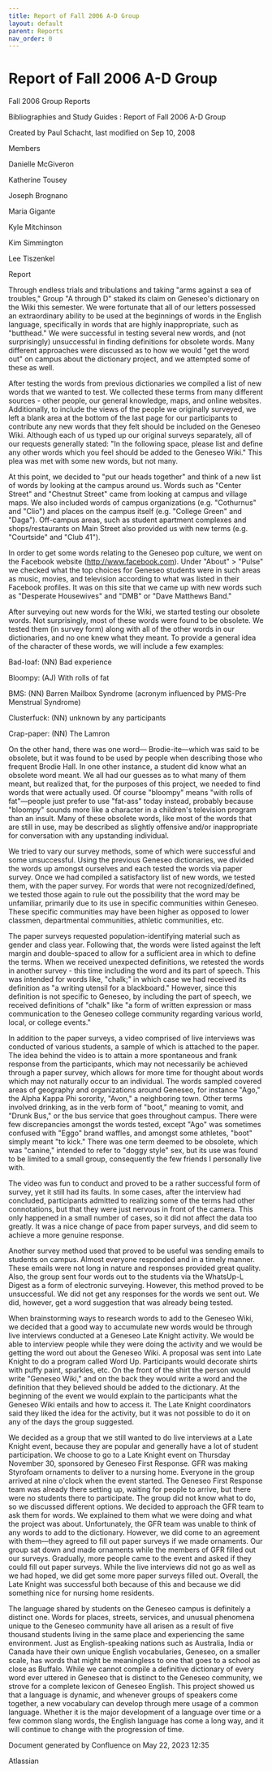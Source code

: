 ```yaml
---
title: Report of Fall 2006 A-D Group
layout: default
parent: Reports
nav_order: 0
---
```


# Report of Fall 2006 A-D Group

Fall 2006 Group Reports

Bibliographies and Study Guides : Report of Fall 2006 A-D Group

Created by  Paul Schacht, last modified on Sep 10, 2008

Members

Danielle McGiveron

Katherine Tousey

Joseph Brognano

Maria Gigante

Kyle Mitchinson

Kim Simmington

Lee  Tiszenkel

Report

Through endless trials and tribulations and taking &quot;arms against a sea of troubles,&quot; Group &quot;A through D&quot; staked its claim on Geneseo's dictionary on the Wiki this semester.  We were fortunate that all of our letters possessed an extraordinary ability to be used at the beginnings of words in the English language, specifically in words that are highly inappropriate, such as &quot;butthead.&quot;  We were successful in testing several new words, and (not surprisingly) unsuccessful in finding definitions for obsolete words.  Many different approaches were discussed as to how we would &quot;get the word out&quot; on campus about the dictionary project, and we attempted some of these as well.

After testing the words from previous dictionaries we compiled a list of new words that we wanted to test.  We collected these terms from many different sources - other people, our general knowledge, maps, and online websites.  Additionally, to include the views of the people we originally surveyed, we left a blank area at the bottom of the last page for our participants to contribute any new words that they felt should be included on the Geneseo Wiki.  Although each of us typed up our original surveys separately, all of our requests generally stated: &quot;In the following space, please list and define any other words which you feel should be added to the Geneseo Wiki.&quot;  This plea was met with some new words, but not many.

At this point, we decided to &quot;put our heads together&quot; and think of a new list of words by looking at the campus around us.  Words such as &quot;Center Street&quot; and &quot;Chestnut Street&quot; came from looking at campus and village maps.  We also included words of campus organizations (e.g. &quot;Cothurnus&quot; and &quot;Clio&quot;) and places on the campus itself (e.g. &quot;College Green&quot; and &quot;Daga&quot;).  Off-campus areas, such as student apartment complexes and shops/restaurants on Main Street also provided us with new terms (e.g. &quot;Courtside&quot; and &quot;Club 41&quot;).  

In order to get some words relating to the Geneseo pop culture, we went on the Facebook website (http://www.facebook.com).  Under &quot;About&quot; &gt; &quot;Pulse&quot; we checked what the top choices for Geneseo students were in such areas as music, movies, and television according to what was listed in their Facebook profiles.  It was on this site that we came up with new words such as &quot;Desperate Housewives&quot; and &quot;DMB&quot; or &quot;Dave Matthews Band.&quot;

After surveying out new words for the Wiki, we started testing our obsolete words.  Not surprisingly, most of these words were found to be obsolete.  We tested them (in survey form) along with all of the other words in our dictionaries, and no one knew what they meant.  To provide a general idea of the character of these words, we will include a few examples:

Bad-loaf: (NN) Bad experience

Bloompy: (AJ) With rolls of fat

BMS: (NN) Barren Mailbox Syndrome (acronym influenced by PMS-Pre Menstrual Syndrome)

Clusterfuck: (NN) unknown by any participants

Crap-paper: (NN) The Lamron

On the other hand, there was one word— Brodie-ite—which was said to be obsolete, but it was found to be used by people when describing those who frequent Brodie Hall.  In one other instance, a student did know what an obsolete word meant.  We all had our guesses as to what many of them meant, but realized that, for the purposes of this project, we needed to find words that were actually used.  Of course &quot;bloompy&quot; means &quot;with rolls of fat&quot;—people just prefer to use &quot;fat-ass&quot; today instead, probably because &quot;bloompy&quot; sounds more like a character in a children's television program than an insult.  Many of these obsolete words, like most of the words that are still in use, may be described as slightly offensive and/or inappropriate for conversation with any upstanding individual.  

We tried to vary our survey methods, some of which were successful and some unsuccessful.  Using the previous Geneseo dictionaries, we divided the words up amongst ourselves and each tested the words via paper survey.  Once we had compiled a satisfactory list of new words, we tested them, with the paper survey.  For words that were not recognized/defined, we tested those again to rule out the possibility that the word may be unfamiliar, primarily due to its use in specific communities within Geneseo.  These specific communities may have been higher as opposed to lower classmen, departmental communities, athletic communities, etc.

The paper surveys requested population-identifying material such as gender and class year.  Following that, the words were listed against the left margin and double-spaced to allow for a sufficient area in which to define the terms.  When we received unexpected definitions, we retested the words in another survey - this time including the word and its part of speech.  This was intended for words like, &quot;chalk;&quot; in which case we had received its definition as &quot;a writing utensil for a blackboard.&quot;  However, since this definition is not specific to Geneseo, by including the part of speech, we received definitions of &quot;chalk&quot; like &quot;a form of written expression or mass communication to the Geneseo college community regarding various world, local, or college events.&quot;   

In addition to the paper surveys, a video comprised of live interviews was conducted of various students, a sample of which is attached to the paper.  The idea behind the video is to attain a more spontaneous and frank response from the participants, which may not necessarily be achieved through a paper survey, which allows for more time for thought about words which may not naturally occur to an individual.  The words sampled covered areas of geography and organizations around Geneseo, for instance &quot;Ago,&quot; the Alpha Kappa Phi sorority, &quot;Avon,&quot; a neighboring town.  Other terms involved drinking, as in the verb form of &quot;boot,&quot; meaning to vomit, and &quot;Drunk Bus,&quot; or the bus service that goes throughout campus.  There were few discrepancies amongst the words tested, except &quot;Ago&quot; was sometimes confused with &quot;Eggo&quot; brand waffles, and amongst some athletes, &quot;boot&quot; simply meant &quot;to kick.&quot; There was one term deemed to be obsolete, which was &quot;canine,&quot; intended to refer to &quot;doggy style&quot; sex, but its use was found to be limited to a small group, consequently the few friends I personally live with.

The video was fun to conduct and proved to be a rather successful form of survey, yet it still had its faults.  In some cases, after the interview had concluded, participants admitted to realizing some of the terms had other connotations, but that they were just nervous in front of the camera.  This only happened in a small number of cases, so it did not affect the data too greatly.  It was a nice change of pace from paper surveys, and did seem to achieve a more genuine response. 

Another survey method used that proved to be useful was sending emails to students on campus.  Almost everyone responded and in a timely manner.   These emails were not long in nature and responses provided great quality.  Also, the group sent four words out to the students via the WhatsUp-L Digest as a form of electronic surveying.  However, this method proved to be unsuccessful.  We did not get any responses for the words we sent out.  We did, however, get a word suggestion that was already being tested.

When brainstorming ways to research words to add to the Geneseo Wiki, we decided that a good way to accumulate new words would be through live interviews conducted at a Geneseo Late Knight activity.  We would be able to interview people while they were doing the activity and we would be getting the word out about the Geneseo Wiki.  A proposal was sent into Late Knight to do a program called Word Up.  Participants would decorate shirts with puffy paint, sparkles, etc.  On the front of the shirt the person would write &quot;Geneseo Wiki,&quot; and on the back they would write a word and the definition that they believed should be added to the dictionary.  At the beginning of the event we would explain to the participants what the Geneseo Wiki entails and how to access it.  The Late Knight coordinators said they liked the idea for the activity, but it was not possible to do it on any of the days the group suggested.

We decided as a group that we still wanted to do live interviews at a Late Knight event, because they are popular and generally have a lot of student participation.  We choose to go to a Late Knight event on Thursday November 30, sponsored by Geneseo First Response.  GFR was making Styrofoam ornaments to deliver to a nursing home.  Everyone in the group arrived at nine o'clock when the event started.  The Geneseo First Response team was already there setting up, waiting for people to arrive, but there were no students there to participate.  The group did not know what to do, so we discussed different options.  We decided to approach the GFR team to ask them for words.  We explained to them what we were doing and what the project was about.  Unfortunately, the GFR team was unable to think of any words to add to the dictionary.  However, we did come to an agreement with them—they agreed to fill out paper surveys if we made ornaments.  Our group sat down and made ornaments while the members of GFR filled out our surveys.  Gradually, more people came to the event and asked if they could fill out paper surveys.  While the live interviews did not go as well as we had hoped, we did get some more paper surveys filled out.  Overall, the Late Knight was successful both because of this and because we did something nice for nursing home residents. 

The language shared by students on the Geneseo campus is definitely a distinct one. Words for places, streets, services, and unusual phenomena unique to the Geneseo community have all arisen as a result of five thousand students living in the same place and experiencing the same environment. Just as English-speaking nations such as Australia, India or Canada have their own unique English vocabularies, Geneseo, on a smaller scale, has words that might be meaningless to one that goes to a school as close as Buffalo. While we cannot compile a definitive dictionary of every word ever uttered in Geneseo that is distinct to the Geneseo community, we strove for a complete lexicon of Geneseo English. This project showed us that a language is dynamic, and whenever groups of speakers come together, a new vocabulary can develop through mere usage of a common language. Whether it is the major development of a language over time or a few common slang words, the English language has come a long way, and it will continue to change with the progression of time.

Document generated by Confluence on May 22, 2023 12:35

Atlassian
